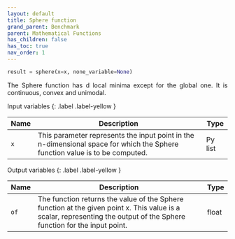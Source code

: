```yaml
---
layout: default
title: Sphere function
grand_parent: Benchmark
parent: Mathematical Functions
has_children: false
has_toc: true
nav_order: 1
---
```


<!--Don't delete ths script-->
<script src = "https://polyfill.io/v3/polyfill.min.js?features=es6"></script>
<script id = "MathJax-script" async src="https://cdn.jsdelivr.net/npm/mathjax@3/es5/tex-mml-chtml.js"></script>
<!--Don't delete ths script-->

```python
result = sphere(x=x, none_variable=None)
```

<p align="justify">
The Sphere function has d local minima except for the global one. It is continuous, convex and unimodal.
</p>

Input variables
{: .label .label-yellow }

<table style = "width:100%">
    <thead>
      <tr>
        <th>Name</th>
        <th>Description</th>
        <th>Type</th>
      </tr>
    </thead>
    <tr>
        <td><code>x</code></td>
        <td>This parameter represents the input point in the n-dimensional space for which the Sphere function value is to be computed.</td>
        <td>Py list </td>
    </tr>
</table>

Output variables
{: .label .label-yellow }

<table style = "width:100%">
    <thead>
      <tr>
        <th>Name</th>
        <th>Description</th>
        <th>Type</th>
      </tr>
    </thead>
    <tr>
        <td><code>of</code></td>
        <td>The function returns the value of the Sphere function at the given point x. This value is a scalar, representing the output of the Sphere function for the input point.</td>
        <td>float</td>
    </tr>
</table>
